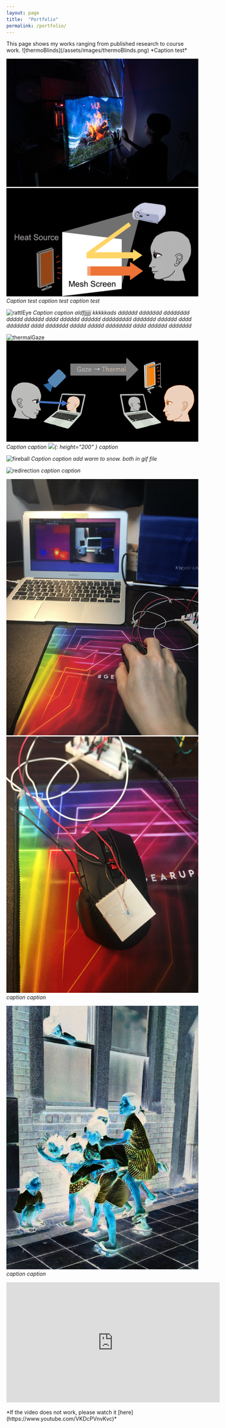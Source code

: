 ```yaml
---
layout: page
title:  "Portfolio"
permalink: /portfolio/
---
```


<link href="{{site.baseurl}}/assets/css/main.css" rel="stylesheet">
This page shows my works ranging from published research to course work.
![thermoBlinds](/assets/images/thermoBlinds.png)
*Caption test*

![mesh1](/assets/images/mesh1.jpg)
![mesh2](/assets/images/mesh2.png)
*Caption test caption test caption test*

![rattlEye](/assets/images/rattlEye.png)
*Caption caption aldfjjjjj kkkkkads dddddd ddddddd dddddddd ddddd dddddd dddd dddddd dddddd ddddddddd ddddddd dddddd dddd ddddddd dddd ddddddd ddddd ddddd dddddddd dddd dddddd ddddddd*

![thermalGaze](/assets/images/thermalGaze.png)
![thermalGazeGif](/assets/images/thermalGaze.gif)
*Caption caption ![](/assets/images/){: height="200" } caption*

![fireball](/assets/images/fireball.png)
*Caption caption add warm to snow. both in gif file*

![redirection](/assets/images/redirection.png)
*caption caption*

![therMouse](/assets/images/therMouse.jpg)
![therMouse2](/assets/images/therMouse2.jpg)
*caption caption*

![colorization](/assets/images/colorization.gif)
*caption caption*

<p align="center">
<iframe width="560" height="315" src="https://www.youtube.com/embed/VKDcPVnvKvc" title="YouTube video player" frameborder="0" allow="accelerometer; autoplay; clipboard-write; encrypted-media; gyroscope; picture-in-picture" allowfullscreen></iframe>
</p>
*If the video does not work, please watch it [here](https://www.youtube.com/VKDcPVnvKvc)*

<script src="{{site.baseurl}}/assets/js/main.js"></script>
